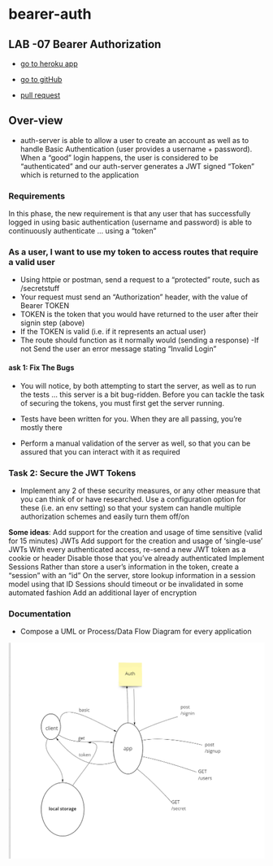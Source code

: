 # bearer-auth


## LAB -07 Bearer Authorization

- <a href=https://basic-auth1.herokuapp.com/ class=""><span      class="label">go to heroku app </span></a>

- <a href=https://github.com/nassir1976/bearer-auth.git class=""><span class="label">go to gitHub </span></a>

- <a href=https://github.com/nassir1976/bearer-auth/pull/1 class=""><span class="label"> pull request </span></a> 


## Over-view 

- auth-server is able to allow a user to create an account as well as to handle Basic Authentication (user provides a username + password). When a “good” login happens, the user is considered to be “authenticated” and our auth-server generates a JWT signed “Token” which is returned to the application

### Requirements
In this phase, the new requirement is that any user that has successfully logged in using basic authentication (username and password) is able to continuously authenticate … using a “token”


### As a user, I want to use my token to access routes that require a valid user
- Using httpie or postman, send a request to a “protected” route, such as /secretstuff
- Your request must send an “Authorization” header, with the value of Bearer TOKEN
- TOKEN is the token that you would have returned to the user after their signin step (above)
- If the TOKEN is valid (i.e. if it represents an actual user)
- The route should function as it normally would (sending a response)
-If not Send the user an error message stating “Invalid Login”

#### ask 1: Fix The Bugs
- You will notice, by both attempting to start the server, as well as to run the tests … this server is a bit bug-ridden. Before you can tackle the task of securing the tokens, you must first get the server running.

- Tests have been written for you. When they are all passing, you’re mostly there
- Perform a manual validation of the server as well, so that you can be assured that you can interact with it as required


### Task 2: Secure the JWT Tokens
- Implement any 2 of these security measures, or any other measure that you can think of or have researched. Use a configuration option for these (i.e. an env setting) so that your system can handle multiple authorization schemes and easily turn them off/on

**Some ideas**:
Add support for the creation and usage of time sensitive (valid for 15 minutes) JWTs
Add support for the creation and usage of ‘single-use’ JWTs
With every authenticated access, re-send a new JWT token as a cookie or header
Disable those that you’ve already authenticated
Implement Sessions
Rather than store a user’s information in the token, create a “session” with an “id”
On the server, store lookup information in a session model using that ID
Sessions should timeout or be invalidated in some automated fashion
Add an additional layer of encryption



### Documentation
- Compose a UML or Process/Data Flow Diagram for every application

![WhiteBoard](./assets/UML.png)
